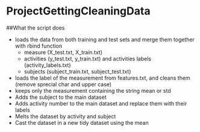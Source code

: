 ProjectGettingCleaningData
==========================
##What the script does
* loads the data from both training and test sets and merge them together with rbind function
    * measure (X_test.txt, X_train.txt)
    * activities (y_test.txt, y_train.txt) and activities labels (activity_labels.txt)
    * subjects (subject_train.txt, subject_test.txt)
* loads the label of the measurement from features.txt, and cleans them (remove sprecial char and upper case)
* keeps only the measurement containing the string mean or std
* Adds the subject to the main dataset
* Adds activity number to the main dataset and replace them with their labels
* Melts the dataset by activity and subject
* Cast the dataset in a new tidy dataset using the mean
